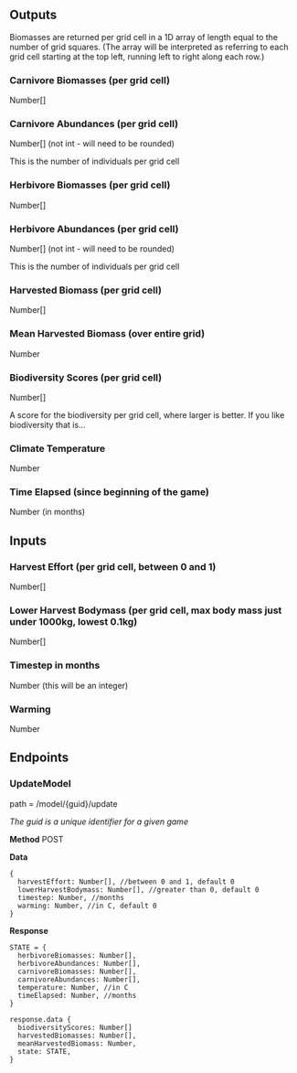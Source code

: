 ## Outputs
Biomasses are returned per grid cell in a 1D array of length equal to the number of grid squares. (The array will be interpreted as referring to each grid cell starting at the top left, running left to right along each row.)

### Carnivore Biomasses (per grid cell)
Number[] 

### Carnivore Abundances (per grid cell)
Number[] (not int - will need to be rounded)

This is the number of individuals per grid cell

### Herbivore Biomasses (per grid cell)
Number[]

### Herbivore Abundances (per grid cell)
Number[] (not int - will need to be rounded)

This is the number of individuals per grid cell

### Harvested Biomass (per grid cell)
Number[]

### Mean Harvested Biomass (over entire grid)
Number

### Biodiversity Scores (per grid cell)
Number[]

A score for the biodiversity per grid cell, where larger is better. If you like biodiversity that is...

### Climate Temperature
Number

### Time Elapsed (since beginning of the game)
Number (in months)

## Inputs

### Harvest Effort (per grid cell, between 0 and 1)
Number[]

### Lower Harvest Bodymass (per grid cell, max body  mass just under 1000kg, lowest 0.1kg)
Number[]

### Timestep in months
Number (this will be an integer)

### Warming
Number

## Endpoints

### UpdateModel
path = /model/{guid}/update

*The guid is a unique identifier for a given game*

**Method** 
POST

**Data**
```
{
  harvestEffort: Number[], //between 0 and 1, default 0
  lowerHarvestBodymass: Number[], //greater than 0, default 0
  timestep: Number, //months
  warming: Number, //in C, default 0
}
```

**Response**
```
STATE = {
  herbivoreBiomasses: Number[],
  herbivoreAbundances: Number[],
  carnivoreBiomasses: Number[],
  carnivoreAbundances: Number[],
  temperature: Number, //in C
  timeElapsed: Number, //months
}

response.data {
  biodiversityScores: Number[]
  harvestedBiomasses: Number[],
  meanHarvestedBiomass: Number,
  state: STATE,
}
```